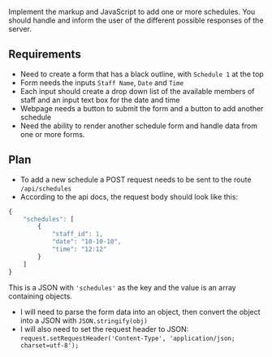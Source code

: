 Implement the markup and JavaScript to add one or more schedules. You should handle and inform the user of the different possible responses of the server.

## Requirements
* Need to create a form that has a black outline, with `Schedule 1` at the top
* Form needs the inputs `Staff Name`, `Date` and `Time`
* Each input should create a drop down list of the available members of staff and an input text box for the date and time
* Webpage needs a button to submit the form and a button to add another schedule
* Need the ability to render another schedule form and handle data from one or more forms.

## Plan
* To add a new schedule a POST request needs to be sent to the route `/api/schedules`
* According to the api docs, the request body should look like this:
```JavaScript
{
    "schedules": [
        {
            "staff_id": 1,
            "date": "10-10-10",
            "time": "12:12"
        }
    ]
}
```
This is a JSON with `'schedules'` as the key and the value is an array containing objects.
* I will need to parse the form data into an object, then convert the object into a JSON with `JSON.stringify(obj)` 
* I will also need to set the request header to JSON: `request.setRequestHeader('Content-Type', 'application/json; charset=utf-8');` 
